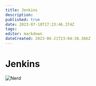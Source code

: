 ```yaml
---
title: Jenkins
description: 
published: true
date: 2023-07-10T17:23:46.374Z
tags: 
editor: markdown
dateCreated: 2023-06-21T23:04:38.366Z
---
```


# Jenkins

![Nerd](https://www.jenkins.io/images/logos/nerd/256.png)